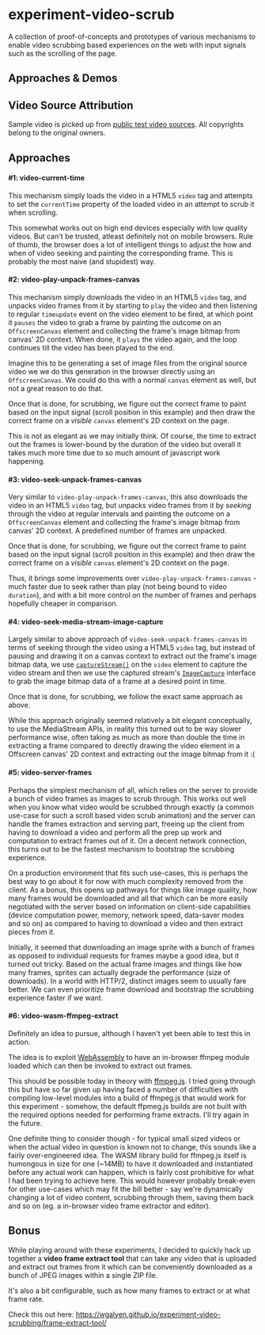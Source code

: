 # experiment-video-scrub


A collection of proof-of-concepts and prototypes of various mechanisms to enable video scrubbing based experiences on the web with input signals such as the scrolling of the page.

## Approaches & Demos

## Video Source Attribution

Sample video is picked up from [public test video sources](https://gist.github.com/jsturgis/3b19447b304616f18657). All copyrights belong to the original owners.

## Approaches

#### #1: video-current-time

This mechanism simply loads the video in a HTML5 `video` tag and attempts to set the `currentTime`
property of the loaded video in an attempt to scrub it when scrolling.

This somewhat works out on high end devices especially with low quality videos. But can't be
trusted, atleast definitely not on mobile browsers. Rule of thumb, the browser does a lot of
intelligent things to adjust the how and when of video seeking and painting the corresponding frame.
This is probably the most naive (and stupidest) way.

#### #2: video-play-unpack-frames-canvas

This mechanism simply downloads the video in an HTML5 `video` tag, and unpacks video frames from it
by starting to `play` the video and then listening to regular `timeupdate` event on the video
element to be fired, at which point it `pauses` the video to grab a frame by painting the outcome on
an `OffscreenCanvas` element and collecting the frame's image bitmap from canvas' 2D context. When
done, it `plays` the video again, and the loop continues till the video has been played to the end.

Imagine this to be generating a set of image files from the original source video we we do this
generation in the browser directly using an `OffscreenCanvas`. We could do this with a normal `canvas`
element as well, but not a great reason to do that.

Once that is done, for scrubbing, we figure out the correct frame to paint based on the input signal
(scroll position in this example) and then draw the correct frame on a _visible_ `canvas` element's
2D context on the page.

This is not as elegant as we may initially think. Of course, the time to extract out the frames is
lower-bound by the duration of the video but overall it takes much more time due to so much amount
of javascript work happening.

#### #3: video-seek-unpack-frames-canvas

Very similar to `video-play-unpack-frames-canvas`, this also downloads the video in an HTML5 `video`
tag, but unpacks video frames from it by _seeking_ through the video at regular intervals and
painting the outcome on a `OffscreenCanvas` element and collecting the frame's image bitmap from
canvas' 2D context. A predefined number of frames are unpacked.

Once that is done, for scrubbing, we figure out the correct frame to paint based on the input signal
(scroll position in this example) and then draw the correct frame on a _visible_ `canvas` element's
2D context on the page.

Thus, it brings some improvements over `video-play-unpack-frames-canvas` - much faster due to seek rather
than play (not being bound to video `duration`), and with a bit more control on the number of frames
and perhaps hopefully cheaper in comparison.

#### #4: video-seek-media-stream-image-capture

Largely similar to above approach of `video-seek-unpack-frames-canvas` in terms of seeking through
the video using a HTML5 `video` tag, but instead of pausing and drawing it on a canvas context to
extract out the frame's image bitmap data, we use
[`captureStream()`](https://developer.mozilla.org/en-US/docs/Web/API/HTMLMediaElement/captureStream)
on the `video` element to capture the video stream and then we use the captured stream's
[`ImageCapture`](https://developer.mozilla.org/en-US/docs/Web/API/ImageCapture) interface to grab
the image bitmap data of a frame at a desired point in time.

Once that is done, for scrubbing, we follow the exact same approach as above.

While this approach originally seemed relatively a bit elegant conceptually, to use the MediaStream
APIs, in reality this turned out to be way slower performance wise, often taking as much as more
than double the time in extracting a frame compared to directly drawing the video element in a
Offscreen canvas' 2D context and extracting out the image bitmap from it :(

#### #5: video-server-frames

Perhaps the simplest mechanism of all, which relies on the server to provide a bunch of video frames
as images to scrub through. This works out well when you know what video would be scrubbed through
exactly (a common use-case for such a scroll based video scrub animation) and the server can handle
the frames extraction and serving part, freeing up the client from having to download a video and
perform all the prep up work and computation to extract frames out of it. On a decent network
connection, this turns out to be the fastest mechanism to bootstrap the scrubbing experience.

On a production environment that fits such use-cases, this is perhaps the best way to go about it
for now with much complexity removed from the client. As a bonus, this opens up pathways for things
like image quality, how many frames would be downloaded and all that which can be more easily
negotiated with the server based on information on client-side capabilities (device computation
power, memory, network speed, data-saver modes and so on) as compared to having to download a video
and then extract pieces from it.

Initially, it seemed that downloading an image sprite with a bunch of frames as opposed to
individual requests for frames maybe a good idea, but it turned out tricky. Based on the actual
frame images and things like how many frames, sprites can actually degrade the performance (size of
downloads). In a world with HTTP/2, distinct images seem to usually fare better. We can even
prioritize frame download and bootstrap the scrubbing experience faster if we want.

#### #6: video-wasm-ffmpeg-extract

Definitely an idea to pursue, although I haven't yet been able to test this in action.

The idea is to exploit [WebAssembly](https://webassembly.github.io/) to have an in-browser ffmpeg
module loaded which can then be invoked to extract out frames.

This should be possible today in theory with [ffmpeg.js](https://github.com/Kagami/ffmpeg.js). I
tried going through this but have so far given up having faced a number of difficulties with
compiling low-level modules into a build of ffmpeg.js that would work for this experiment - somehow,
the default ffpmeg.js builds are not built with the required options needed for performing frame
extracts. I'll try again in the future.

One definite thing to consider though - for typical small sized videos or when the actual video in
question is known not to change, this sounds like a fairly over-engineered idea. The WASM library
build for ffmpeg.js itself is humongous in size for one (~14MB) to have it downloaded and
instantiated before any actual work can happen, which is fairly cost prohibitive for what I had been
trying to achieve here. This would however probably break-even for other use-cases which may fit the
bill better - say we're dynamically changing a lot of video content, scrubbing through them, saving
them back and so on (eg. a in-browser video frame extractor and editor).

## Bonus

While playing around with these experiments, I decided to quickly hack up together a **video frame
extract tool** that can take any video that is uploaded and extract out frames from it which
can be conveniently downloaded as a bunch of JPEG images within a single ZIP file.

It's also a bit configurable, such as how many frames to extract or at what frame rate.

Check this out here: https://wgalyen.github.io/experiment-video-scrubbing/frame-extract-tool/

